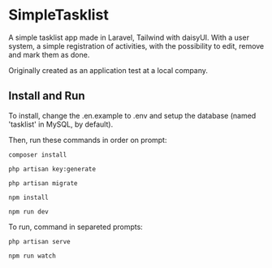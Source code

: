 # SimpleTasklist
A simple tasklist app made in Laravel, Tailwind with daisyUI. With a user system, a simple registration of activities, with the possibility to edit, remove and mark them as done.

Originally created as an application test at a local company. 


## Install and Run
To install, change the .en.example to .env
and setup the database (named 'tasklist' in MySQL, by default).

Then, run these commands in order on prompt:

```
composer install
```
```
php artisan key:generate
```
```
php artisan migrate
```
```
npm install
```
```
npm run dev
```

To run, command in separeted prompts:
```
php artisan serve
```
```
npm run watch
```
